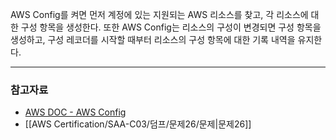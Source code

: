 AWS Config를 켜면 먼저 계정에 있는 지원되는 AWS 리소스를 찾고, 각 리소스에 대한 구성 항목을 생성한다. 또한 AWS Config는 리소스의 구성이 변경되면 구성 항목을 생성하고, 구성 레코더를 시작할 때부터 리소스의 구성 항목에 대한 기록 내역을 유지한다.

---
### 참고자료
- [AWS DOC - AWS Config](https://docs.aws.amazon.com/ko_kr/config/latest/developerguide/WhatIsConfig.html)
- [[AWS Certification/SAA-C03/덤프/문제26/문제|문제26]]